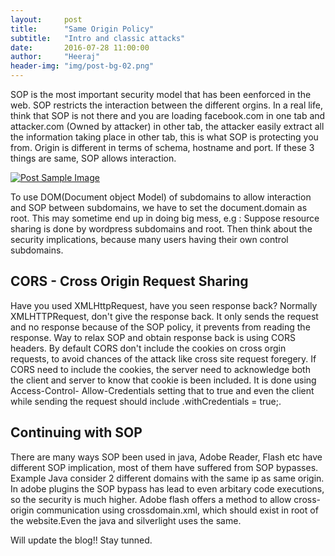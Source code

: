 ```yaml
---
layout:     post
title:      "Same Origin Policy"
subtitle:   "Intro and classic attacks"
date:       2016-07-28 11:00:00
author:     "Heeraj"
header-img: "img/post-bg-02.png"
---
```

<script type='text/javascript' src='//eclkmpbn.com/adServe/banners?tid=98477_161886_3&type=footer&size=468x60'></script>
<p>SOP is the most important security model that has been eenforced in the web. SOP restricts the interaction between the 
different orgins. In a real life, think that SOP is not there and you are loading facebook.com in one tab and attacker.com 
(Owned by attacker) in other tab, the attacker easily extract all the information taking place in other tab, this is what SOP is protecting you from. Origin is different in terms of schema, hostname and port. If these 3 things are same, SOP allows interaction.</p>

<a href="#">
    <img src="{{ site.baseurl }}/img/Screenshot from 2016-07-28 15-48-28.png" alt="Post Sample Image">
</a>

<p>To use DOM(Document object Model) of subdomains to allow interaction and SOP between subdomains, we have to set the document.domain as root. This may sometime end up in doing big mess, e.g : Suppose resource sharing is done by wordpress
subdomains and root. Then think about the  security implications, because many users having their own control subdomains.<p>

<h2 class="section-heading">CORS - Cross Origin Request Sharing</h2>

<p>Have you used XMLHttpRequest, have you seen response back? Normally XMLHTTPRequest, don't give the response back. It only sends the request and no response because of the SOP policy, it prevents from reading the response. Way to relax SOP and obtain response back is using CORS headers. By default CORS don't include the cookies on cross orgin requests, to avoid chances of the attack like cross site request foregery. If CORS need to include the cookies, the server need to acknowledge both the client and server to know that cookie is been included. It is done using Access-Control-
Allow-Credentials setting that to true and even the client while sending the request should include .withCredentials = true;.</p>

<h2 class="section-heading">Continuing with SOP</h2>

<p>There are many ways SOP been used in java, Adobe Reader, Flash etc have different SOP implication, most of them have suffered from SOP bypasses. Example Java consider 2 different domains with the same ip as same origin. In adobe plugins the SOP bypass has lead to even arbitary code executions, so the security is much higher. Adobe flash offers a method to allow cross-origin communication using crossdomain.xml, which should exist in root of the website.Even the java and silverlight uses the same.<p>

<p>Will update the blog!! Stay tunned.</p>
